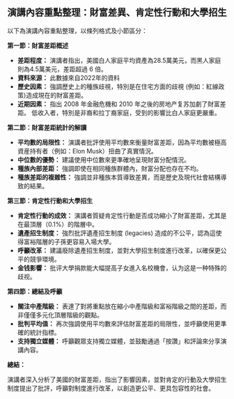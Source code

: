 ## 演講內容重點整理：財富差異、肯定性行動和大學招生

以下為演講內容重點整理，以條列格式及小節區分：

**第一節：財富差距概述**

*   **差距程度：** 演講者指出，美國白人家庭平均資產為28.5萬美元，而黑人家庭則為4.5萬美元，差距超過 6 倍。 
*   **資料來源：** 此數據來自2022年的資料
*   **歷史因素：** 強調歷史上的種族歧視，特別是在住宅方面的歧視 (例如：紅線政策)造成現在的財富差距。
*   **近期因素：** 指出 2008 年金融危機和 2010 年之後的房地产复苏加劇了財富差距。 低收入者，特別是非裔和拉丁裔家庭，受到的影響比白人家庭更嚴重。

**第二節：財富差距統計的解讀**

*   **平均數的局限性：** 演講者批評使用平均數來衡量財富差距，因為平均數被極高資産持有者（例如：Elon Musk）扭曲了真實情況。
*   **中位數的優勢：** 建議使用中位數來更準確地呈現財富分配情況。
*   **種族內部差距：** 強調即使在相同種族群體內，財富分配也存在不均。
*    **種族差距的複雜性：**  強調並非種族本質導致差異，而是歷史及現代社會結構導致的結果。

**第​三​節​：​肯定​性​行動​和​大學​招生**

*   **肯定性行動的成效：** 演講者質疑肯定性行動是否成功縮小了財富差距，尤其是在最頂層（0.1%）的階層中。
*   **遺產招生制度：** 強烈批評遺產招生制度 (legacies) 造成的不公平，認為這使得富裕階層的子孫更容易入場大學。
*   **呼籲改革：** 建議廢除遺產招生制度，並對大學招生制度進行改革，以確保更公平的競爭環境。
*   **金钱影響：** 批评大學捐款能大幅提高子女進入名校機會，认为这是一种特殊的歧视。

**第​四​節​：​總結及呼籲**

*   **關注中產階級：** 表達了對將重點放在縮小中產階級和富裕階級之間的差距，而非僅僅多元化頂層階級的觀點。
*   **批判平均值：** 再次強調使用平均數來評估財富差距的局限性，並呼籲使用更準確的統計指標。
*   **支持獨立媒體：** 呼籲觀眾支持獨立媒體，並鼓勵通過「按讚」和評論來分享演講內容。

**總結：**

演講者深入分析了美國的財富差距，指出了影響因素，並對肯定的行動及大學招生制度提出了批評，呼籲對制度進行改革，以創造更公平、更具包容性的社會。